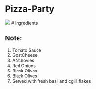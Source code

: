 
# Pizza-Party
<img src = "https://github.com/https://github.com/Rakesh9901491946/Pizza-Party/blob/main/images/images/images/istockphoto-1349560406-612x612.jpg"  />
# Ingredients

## Note:

1. Tomato Sauce
2. GoatCheese
3. ANchovies
4. Red Onions
5. Bleck Olives
6. Black Olives
7. Served with fresh basil and cgilli flakes
